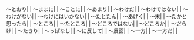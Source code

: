 ～とおり|  |
～ままに|  |
～ことに|  |
～あまり|  |
～わけだ|  |
～わけではない|  |
～わけがない|  |
～わけにはいかない|  |
～たとたん|  |
～あげく|  |
～末|  |
～たかと思ったら|  |
～ところ|  |
～たところ|  |
～どころではない|  |
～どころか|  |
～だらけ|  |
～たきり|  |
～っぱなし|  |
～に反して|  |
～反面|  |
～一方|  |
～一方だ|  |
